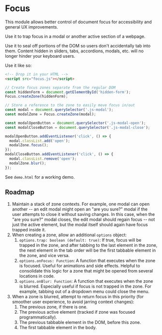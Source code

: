 # Focus

This module allows better control of document focus for accessibility and general UX improvements.

Use it to trap focus in a modal or another active section of a webpage.

Use it to seal off portions of the DOM so users don't accidentally tab into them. Content hidden in sliders, tabs, accordions, modals, etc. will no longer hinder your keyboard users.

Use it like so:

```html
<!-- Drop it in your HTML -->
<script src="focus.js"></script>
```

```js
// Create focus zones separate from the regular DOM
const hiddenForm = document.getElementById('hidden-form');
Focus.createZone(hiddenForm);

// Store a reference to the zone to easily move focus in/out
const modal = document.querySelector('.js-modal');
const modalZone = Focus.createZone(modal);

const modalOpenButton = document.querySelector('.js-modal-open');
const modalCloseButton = document.querySelector('.js-modal-close');

modalOpenButton.addEventListener('click', () => {
  modal.classList.add('open');
  modalZone.focus();
});
modalCloseButton.addEventListener('click', () => {
  modal.classList.remove('open');
  modalZone.blur();
});
```

See `demo.html` for a working demo.

## Roadmap

1. Maintain a stack of zone contexts. For example, one modal can open another -- an edit modal might open an "are you sure?" modal if the user attempts to close it without saving changes. In this case, when the "are you sure?" modal closes, the edit modal should regain focus -- not just the active element, but the modal itself should again have focus trapped inside it.
1. When creating a zone, allow an additional `options` object:
    1. `options.trap: boolean (default: true)`: If true, focus will be trapped in the zone, and after tabbing to the last element in the zone, the next element in the tab order will be the first tabbable element in the zone, and vice versa.
    1. `options.onFocus: Function`: A function that executes when the zone is focused. Useful for animations and side effects. Helpful to consolidate this logic for a zone that might be opened from several locations in code.
    1. `options.onBlur: Function`: A function that executes when the zone is blurred. Especially useful if focus is not trapped in the zone. For example, tabbing out of a dropdown menu could close the menu.
1. When a zone is blurred, attempt to return focus in this priority (for smoother user experience, to avoid jarring context changes):
    1. The previous zone, if there is one.
    1. The previous active element (tracked if zone was focused programmatically).
    1. The previous tabbable element in the DOM, before this zone.
    1. The first tabbable element in the body.
